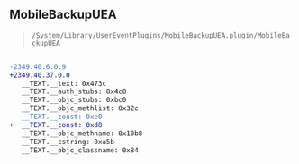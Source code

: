 ## MobileBackupUEA

> `/System/Library/UserEventPlugins/MobileBackupUEA.plugin/MobileBackupUEA`

```diff

-2349.40.6.0.9
+2349.40.37.0.0
   __TEXT.__text: 0x473c
   __TEXT.__auth_stubs: 0x4c0
   __TEXT.__objc_stubs: 0xbc0
   __TEXT.__objc_methlist: 0x32c
-  __TEXT.__const: 0xe0
+  __TEXT.__const: 0xd8
   __TEXT.__objc_methname: 0x10b8
   __TEXT.__cstring: 0xa5b
   __TEXT.__objc_classname: 0x84

```
